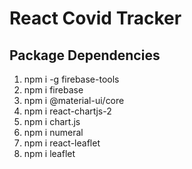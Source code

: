 # React Covid Tracker

## Package Dependencies

1. npm i -g firebase-tools
2. npm i firebase
3. npm i @material-ui/core
4. npm i react-chartjs-2
5. npm i chart.js
6. npm i numeral
7. npm i react-leaflet
8. npm i leaflet
